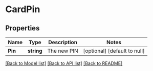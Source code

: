 # CardPin

## Properties
Name | Type | Description | Notes
------------ | ------------- | ------------- | -------------
**Pin** | **string** | The new PIN | [optional] [default to null]

[[Back to Model list]](../README.md#documentation-for-models) [[Back to API list]](../README.md#documentation-for-api-endpoints) [[Back to README]](../README.md)

